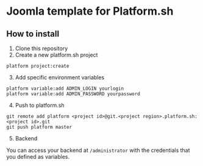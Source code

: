# Joomla template for Platform.sh

## How to install

1. Clone this repository
2. Create a new platform.sh project

```
platform project:create
```

3. Add specific environment variables

```
platform variable:add ADMIN_LOGIN yourlogin
platform variable:add ADMIN_PASSWORD yourpassword
```

4. Push to platform.sh

```
git remote add platform <project id>@git.<project region>.platform.sh:<project id>.git
git push platform master
```

5. Backend

You can access your backend at `/administrator` with the credentials that you defined as variables.
